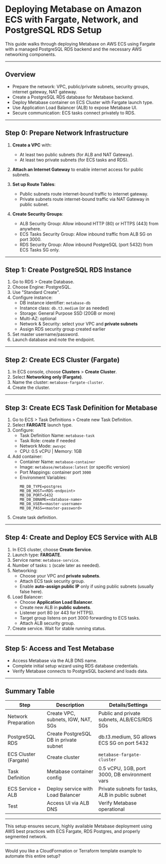 # Deploying Metabase on Amazon ECS with Fargate, Network, and PostgreSQL RDS Setup

This guide walks through deploying Metabase on AWS ECS using Fargate with a managed PostgreSQL RDS backend and the necessary AWS networking components.

---

## Overview

- Prepare the network: VPC, public/private subnets, security groups, internet gateway, NAT gateway.
- Create a PostgreSQL RDS database for Metabase backend.
- Deploy Metabase container on ECS Cluster with Fargate launch type.
- Use Application Load Balancer (ALB) to expose Metabase UI.
- Secure communication: ECS tasks connect privately to RDS.

---

## Step 0: Prepare Network Infrastructure

1. **Create a VPC** with:
   - At least two public subnets (for ALB and NAT Gateway).
   - At least two private subnets (for ECS tasks and RDS).

2. **Attach an Internet Gateway** to enable internet access for public subnets.

3. **Set up Route Tables**:
   - Public subnets route internet-bound traffic to internet gateway.
   - Private subnets route internet-bound traffic via NAT Gateway in public subnet.

4. **Create Security Groups**:
   - ALB Security Group: Allow inbound HTTP (80) or HTTPS (443) from anywhere.
   - ECS Tasks Security Group: Allow inbound traffic from ALB SG on port 3000.
   - RDS Security Group: Allow inbound PostgreSQL (port 5432) from ECS Tasks SG only.

---

## Step 1: Create PostgreSQL RDS Instance

1. Go to RDS > Create Database.
2. Choose Engine: PostgreSQL.
3. Use "Standard Create".
4. Configure instance:
   - DB instance identifier: `metabase-db`
   - Instance class: `db.t3.medium` (or as needed)
   - Storage: General Purpose SSD (20GB or more)
   - Multi-AZ: optional
   - Network & Security: select your VPC and **private subnets**
   - Assign RDS security group created earlier
5. Set master username/password.
6. Launch database and note the endpoint.

---

## Step 2: Create ECS Cluster (Fargate)

1. In ECS console, choose **Clusters** > **Create Cluster**.
2. Select **Networking only (Fargate)**.
3. Name the cluster: `metabase-fargate-cluster`.
4. Create the cluster.

---

## Step 3: Create ECS Task Definition for Metabase

1. Go to ECS > Task Definitions > Create new Task Definition.
2. Select **FARGATE** launch type.
3. Configure:
   - Task Definition Name: `metabase-task`
   - Task Role: create if needed
   - Network Mode: `awsvpc`
   - CPU: 0.5 vCPU | Memory: 1GB
4. Add container:
   - Container Name: `metabase-container`
   - Image: `metabase/metabase:latest` (or specific version)
   - Port Mappings: container port `3000`
   - Environment Variables:
     ```
     MB_DB_TYPE=postgres
     MB_DB_HOST=<RDS-endpoint>
     MB_DB_PORT=5432
     MB_DB_DBNAME=<database-name>
     MB_DB_USER=<master-username>
     MB_DB_PASS=<master-password>
     ```
5. Create task definition.

---

## Step 4: Create and Deploy ECS Service with ALB

1. In ECS cluster, choose **Create Service**.
2. Launch type: **FARGATE**.
3. Service name: `metabase-service`.
4. Number of tasks: `1` (scale later as needed).
5. Networking:
   - Choose your VPC and **private subnets**.
   - Attach ECS task security group.
   - Enable **auto-assign public IP** only if using public subnets (usually false here).
6. Load Balancer:
   - Choose **Application Load Balancer**.
   - Create new ALB in **public subnets**.
   - Listener port 80 (or 443 for HTTPS).
   - Target group listens on port 3000 forwarding to ECS tasks.
   - Attach ALB security group.
7. Create service. Wait for stable running status.

---

## Step 5: Access and Test Metabase

- Access Metabase via the ALB DNS name.
- Complete initial setup wizard using RDS database credentials.
- Verify Metabase connects to PostgreSQL backend and loads data.

---

## Summary Table

| Step                | Description                               | Details/Settings                                  |
|---------------------|-------------------------------------------|--------------------------------------------------|
| Network Preparation | Create VPC, subnets, IGW, NAT, SGs         | Public and private subnets, ALB/ECS/RDS SGs       |
| PostgreSQL RDS      | Create PostgreSQL DB in private subnet      | db.t3.medium, SG allows ECS SG on port 5432       |
| ECS Cluster (Fargate) | Create cluster                               | `metabase-fargate-cluster`                        |
| Task Definition     | Metabase container config                    | 0.5 vCPU, 1GB, port 3000, DB environment vars     |
| ECS Service + ALB   | Deploy service with Load Balancer             | Private subnets for tasks, ALB in public subnet   |
| Test                | Access UI via ALB DNS                         | Verify Metabase operational                         |

---

This setup ensures secure, highly available Metabase deployment using AWS best practices with ECS Fargate, RDS Postgres, and properly segmented network.

---

Would you like a CloudFormation or Terraform template example to automate this entire setup?
